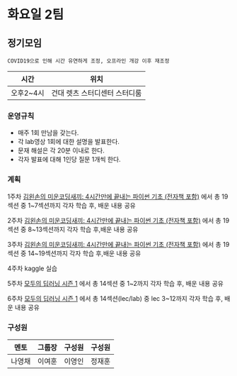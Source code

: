 # 화요일 2팀
## 정기모임

 ~~~
 COVID19으로 인해 시간 유연하게 조정, 오프라인 개강 이후 재조정 
 ~~~


| 시간 | 위치 |
|----------|------|
| 오후2~4시 | 건대 렛츠 스터디센터 스터디룸 | 

### 운영규칙
* 매주 1회 만남을 갖는다.
* 각 lab영상 1회에 대한 설명을 발표한다.
* 문재 해설은 각 20분 이내로 한다.
* 각자 발표에 대해 1인당 질문 1개씩 한다.



 ### 계획
 1주차
[ 김왼손의 미운코딩새끼: 4시간만에 끝내는 파이썬 기초 (전자책 포함)]( https://www.inflearn.com/course/%ED%8C%8C%EC%9D%B4%EC%8D%AC-%EA%B8%B0%EC%B4%88-%EA%B0%95%EC%A2%8C#description)
 에서 총 19섹션 중 1~7섹션까지 각자 학습 후, 배운 내용 공유

2주차
[ 김왼손의 미운코딩새끼: 4시간만에 끝내는 파이썬 기초 (전자책 포함)]( https://www.inflearn.com/course/%ED%8C%8C%EC%9D%B4%EC%8D%AC-%EA%B8%B0%EC%B4%88-%EA%B0%95%EC%A2%8C#description)
에서 총 19섹션 중 8~13섹션까지 각자 학습 후,배운 내용 공유

3주차
[ 김왼손의 미운코딩새끼: 4시간만에 끝내는 파이썬 기초 (전자책 포함)]( https://www.inflearn.com/course/%ED%8C%8C%EC%9D%B4%EC%8D%AC-%EA%B8%B0%EC%B4%88-%EA%B0%95%EC%A2%8C#description)
에서 총 19섹션 중 14~19섹션까지 각자 학습 후,배운 내용 공유

4주차
kaggle 실습

5주차
[ 모두의 딥러닝 시즌 1](https://www.youtube.com/watch?v=BS6O0zOGX4E&list=PLlMkM4tgfjnLSOjrEJN31gZATbcj_MpUm) 
에서 총 14섹션 중 1~2까지 각자 학습 후, 배운 내용 공유

6주차
[ 모두의 딥러닝 시즌 1](https://www.youtube.com/watch?v=BS6O0zOGX4E&list=PLlMkM4tgfjnLSOjrEJN31gZATbcj_MpUm) 
에서 총 14섹션(lec/lab) 중 lec 3~12까지 각자 학습 후,
배운 내용 공유

### 구성원

| 멘토  |  그룹장 | 구성원 | 구성원 | 
|:--------:|:---------:|:------:|:------:|
|나영채|이여훈|이영인|정재훈
